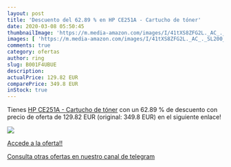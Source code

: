 ```yaml
---
layout: post
title: 'Descuento del 62.89 % en HP CE251A - Cartucho de tóner'
date: 2020-03-08 05:50:45
thumbnailImage: 'https://m.media-amazon.com/images/I/41tXS8ZFG2L._AC_._SL200_.jpg'
images: [ 'https://m.media-amazon.com/images/I/41tXS8ZFG2L._AC_._SL200_.jpg' ]
comments: true
category: ofertas
author: ring
slug: B001F4UBUE
description:
actualPrice: 129.82 EUR
comparePrice: 349.8 EUR
inStock: true
---
```


Tienes [HP CE251A - Cartucho de tóner](https://www.amazon.com/dp/B001F4UBUE/?tag=redken08-20) con un 62.89 % de descuento con precio de oferta de 129.82 EUR (original: 349.8 EUR) en el siguiente enlace!

[![](https://m.media-amazon.com/images/I/41tXS8ZFG2L._AC_._SL200_.jpg)](https://www.amazon.com/dp/B001F4UBUE/?tag=redken08-20)

[Accede a la oferta!!](https://www.amazon.com/dp/B001F4UBUE/?tag=redken08-20)

[Consulta otras ofertas en nuestro canal de telegram](https://t.me/s/ofertas25)
